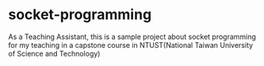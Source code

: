 # socket-programming
As a Teaching Assistant, this is a sample project about socket programming for my teaching in a capstone course in NTUST(National Taiwan University of Science and Technology)
